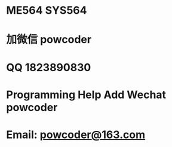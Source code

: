 # ME564 SYS564
# 加微信 powcoder

# QQ 1823890830

# Programming Help Add Wechat powcoder

# Email: powcoder@163.com

